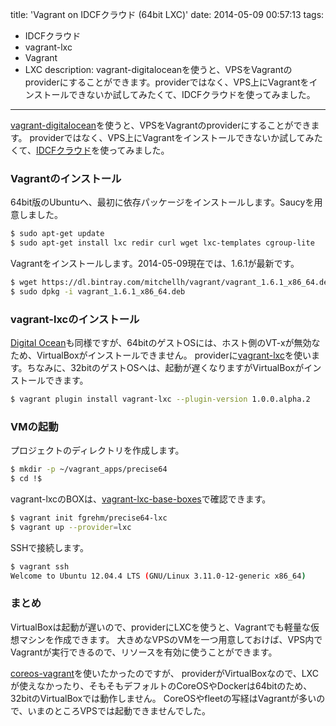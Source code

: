 title: 'Vagrant on IDCFクラウド (64bit LXC)'
date: 2014-05-09 00:57:13
tags:
 - IDCFクラウド
 - vagrant-lxc
 - Vagrant
 - LXC
description: vagrant-digitaloceanを使うと、VPSをVagrantのproviderにすることができます。providerではなく、VPS上にVagrantをインストールできないか試してみたくて、IDCFクラウドを使ってみました。
---
[vagrant-digitalocean](https://github.com/smdahlen/vagrant-digitalocean)を使うと、VPSをVagrantのproviderにすることができます。
providerではなく、VPS上にVagrantをインストールできないか試してみたくて、[IDCFクラウド](http://www.idcf.jp/cloud/service/self.html)を使ってみました。
<!-- more -->

### Vagrantのインストール

64bit版のUbuntuへ、最初に依存パッケージをインストールします。Saucyを用意しました。

``` bash
$ sudo apt-get update
$ sudo apt-get install lxc redir curl wget lxc-templates cgroup-lite
```
Vagrantをインストールします。2014-05-09現在では、1.6.1が最新です。

``` bash
$ wget https://dl.bintray.com/mitchellh/vagrant/vagrant_1.6.1_x86_64.deb
$ sudo dpkg -i vagrant_1.6.1_x86_64.deb
```

### vagrant-lxcのインストール

[Digital Ocean](https://www.digitalocean.com/)も同様ですが、64bitのゲストOSには、ホスト側のVT-xが無効なため、VirtualBoxがインストールできません。
providerに[vagrant-lxc](https://github.com/fgrehm/vagrant-lxc)を使います。ちなみに、32bitのゲストOSへは、起動が遅くなりますがVirtualBoxがインストールできます。
``` bash
$ vagrant plugin install vagrant-lxc --plugin-version 1.0.0.alpha.2
```

### VMの起動

プロジェクトのディレクトリを作成します。

``` bash
$ mkdir -p ~/vagrant_apps/precise64
$ cd !$
```

vagrant-lxcのBOXは、[vagrant-lxc-base-boxes](https://github.com/fgrehm/vagrant-lxc-base-boxes)で確認できます。

``` bash
$ vagrant init fgrehm/precise64-lxc
$ vagrant up --provider=lxc
```

SSHで接続します。

``` bash
$ vagrant ssh
Welcome to Ubuntu 12.04.4 LTS (GNU/Linux 3.11.0-12-generic x86_64)
```

### まとめ

VirtualBoxは起動が遅いので、providerにLXCを使うと、Vagrantでも軽量な仮想マシンを作成できます。
大きめなVPSのVMを一つ用意しておけば、VPS内でVagrantが実行できるので、リソースを有効に使うことができます。

[coreos-vagrant](https://github.com/coreos/coreos-vagrant)を使いたかったのですが、
providerがVirtualBoxなので、LXCが使えなかったり、そもそもデフォルトのCoreOSやDockerは64bitのため、32bitのVirtualBoxでは動作しません。
CoreOSやfleetの写経はVagrantが多いので、いまのところVPSでは起動できませんでした。


